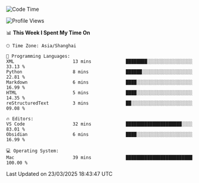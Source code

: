 <!--START_SECTION:waka-->
![Code Time](http://img.shields.io/badge/Code%20Time-545%20hrs%2039%20mins-blue)

![Profile Views](http://img.shields.io/badge/Profile%20Views-0-blue)

📊 **This Week I Spent My Time On** 

```text
🕑︎ Time Zone: Asia/Shanghai

💬 Programming Languages: 
XML                      13 mins             ████████░░░░░░░░░░░░░░░░░   33.13 % 
Python                   8 mins              ██████░░░░░░░░░░░░░░░░░░░   22.81 % 
Markdown                 6 mins              ████░░░░░░░░░░░░░░░░░░░░░   16.99 % 
HTML                     5 mins              ████░░░░░░░░░░░░░░░░░░░░░   14.35 % 
reStructuredText         3 mins              ██░░░░░░░░░░░░░░░░░░░░░░░   09.08 % 

🔥 Editors: 
VS Code                  32 mins             █████████████████████░░░░   83.01 % 
Obsidian                 6 mins              ████░░░░░░░░░░░░░░░░░░░░░   16.99 % 

💻 Operating System: 
Mac                      39 mins             █████████████████████████   100.00 % 
```


 Last Updated on 23/03/2025 18:43:47 UTC
<!--END_SECTION:waka-->
